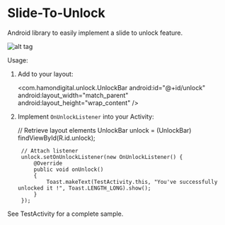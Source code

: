 Slide-To-Unlock
===============

Android library to easily implement a slide to unlock feature.

![alt tag](http://i.imgur.com/7d00wi8.png)

Usage:

1. Add to your layout:

    <com.hamondigital.unlock.UnlockBar
    		android:id="@+id/unlock"
    		android:layout_width="match_parent"
    		android:layout_height="wrap_content" />
    		
2. Implement `OnUnlockListener` into your Activity:

    // Retrieve layout elements
		UnlockBar unlock = (UnlockBar) findViewById(R.id.unlock);
		
		// Attach listener
		unlock.setOnUnlockListener(new OnUnlockListener() {
			@Override
			public void onUnlock()
			{
				Toast.makeText(TestActivity.this, "You've successfully unlocked it !", Toast.LENGTH_LONG).show();
			}
		});
		
See TestActivity for a complete sample.
